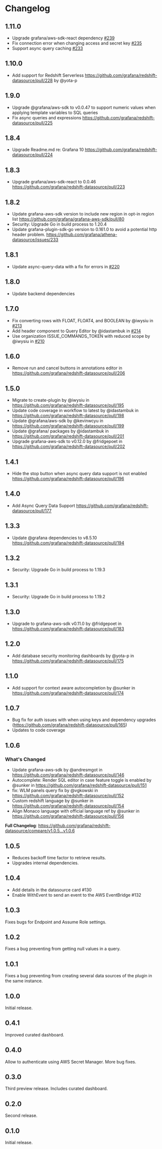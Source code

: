 # Changelog

## 1.11.0

- Upgrade grafana/aws-sdk-react dependency [#239](https://github.com/grafana/redshift-datasource/pull/236)
- Fix connection error when changing access and secret key [#235](https://github.com/grafana/redshift-datasource/pull/235)
- Support async query caching [#233](https://github.com/grafana/redshift-datasource/pull/233)

## 1.10.0

- Add support for Redshift Serverless https://github.com/grafana/redshift-datasource/pull/228 by @yota-p

## 1.9.0

- Upgrade @grafana/aws-sdk to v0.0.47 to support numeric values when applying template variables to SQL queries
- Fix async queries and expressions https://github.com/grafana/redshift-datasource/pull/225

## 1.8.4

- Upgrade Readme.md re: Grafana 10 https://github.com/grafana/redshift-datasource/pull/224

## 1.8.3

- Upgrade grafana/aws-sdk-react to 0.0.46 https://github.com/grafana/redshift-datasource/pull/223

## 1.8.2

- Update grafana-aws-sdk version to include new region in opt-in region list https://github.com/grafana/grafana-aws-sdk/pull/80
- Security: Upgrade Go in build process to 1.20.4
- Update grafana-plugin-sdk-go version to 0.161.0 to avoid a potential http header problem. https://github.com/grafana/athena-datasource/issues/233

## 1.8.1

- Update async-query-data with a fix for errors in [#220](https://github.com/grafana/redshift-datasource/pull/220)

## 1.8.0

- Update backend dependencies

## 1.7.0

- Fix converting rows with FLOAT, FLOAT4, and BOOLEAN by @iwysiu in [#213](https://github.com/grafana/redshift-datasource/pull/213)
- Add header component to Query Editor by @idastambuk in [#214](https://github.com/grafana/redshift-datasource/pull/214)
- Use organization ISSUE_COMMANDS_TOKEN with reduced scope by @iwysiu in [#210](https://github.com/grafana/redshift-datasource/pull/210)

## 1.6.0

- Remove run and cancel buttons in annotations editor in https://github.com/grafana/redshift-datasource/pull/206

## 1.5.0

- Migrate to create-plugin by @iwysiu in https://github.com/grafana/redshift-datasource/pull/195
- Update code coverage in workflow to latest by @idastambuk in https://github.com/grafana/redshift-datasource/pull/198
- Update @grafana/aws-sdk by @kevinwcyu in https://github.com/grafana/redshift-datasource/pull/199
- Update @grafana/ packages by @idastambuk in https://github.com/grafana/redshift-datasource/pull/201
- Upgrade grafana-aws-sdk to v0.12.0 by @fridgepoet in https://github.com/grafana/redshift-datasource/pull/202

## 1.4.1

- Hide the stop button when async query data support is not enabled https://github.com/grafana/redshift-datasource/pull/196

## 1.4.0

- Add Async Query Data Support https://github.com/grafana/redshift-datasource/pull/177

## 1.3.3

- Update @grafana dependencies to v8.5.10 https://github.com/grafana/redshift-datasource/pull/194

## 1.3.2

- Security: Upgrade Go in build process to 1.19.3

## 1.3.1

- Security: Upgrade Go in build process to 1.19.2

## 1.3.0

- Upgrade to grafana-aws-sdk v0.11.0 by @fridgepoet in https://github.com/grafana/redshift-datasource/pull/183

## 1.2.0

- Add database security monitoring dashboards by @yota-p in https://github.com/grafana/redshift-datasource/pull/175

## 1.1.0

- Add support for context aware autocompletion by @sunker in https://github.com/grafana/redshift-datasource/pull/174

## 1.0.7

- Bug fix for auth issues with when using keys and dependency upgrades (https://github.com/grafana/redshift-datasource/pull/165)
- Updates to code coverage

## 1.0.6

### What's Changed

- Update grafana-aws-sdk by @andresmgot in https://github.com/grafana/redshift-datasource/pull/146
- Autocomplete: Render SQL editor in case feature toggle is enabled by @sunker in https://github.com/grafana/redshift-datasource/pull/151
- fix: WLM panels query fix by @vgkowski in https://github.com/grafana/redshift-datasource/pull/152
- Custom redshift language by @sunker in https://github.com/grafana/redshift-datasource/pull/154
- Align Monaco language with official language ref by @sunker in https://github.com/grafana/redshift-datasource/pull/156

**Full Changelog**: https://github.com/grafana/redshift-datasource/compare/v1.0.5...v1.0.6

## 1.0.5

- Reduces backoff time factor to retrieve results.
- Upgrades internal dependencies.

## 1.0.4

- Add details in the datasource card #130
- Enable WithEvent to send an event to the AWS EventBridge #132

## 1.0.3

Fixes bugs for Endpoint and Assume Role settings.

## 1.0.2

Fixes a bug preventing from getting null values in a query.

## 1.0.1

Fixes a bug preventing from creating several data sources of the plugin in the same instance.

## 1.0.0

Initial release.

## 0.4.1

Improved curated dashboard.

## 0.4.0

Allow to authenticate using AWS Secret Manager. More bug fixes.

## 0.3.0

Third preview release. Includes curated dashboard.

## 0.2.0

Second release.

## 0.1.0

Initial release.
